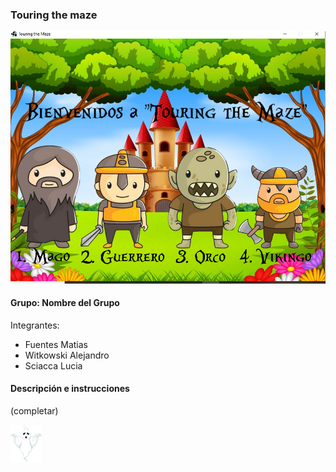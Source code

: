 ### Touring the maze 

![capturaJuego](assets/capturaJuego.png)

#### Grupo: Nombre del Grupo

Integrantes:

- Fuentes Matias
- Witkowski Alejandro
- Sciacca Lucia


#### Descripción e instrucciones

(completar)

![capturaJuego2](assets/ghost.png)
